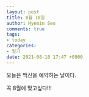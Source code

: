 ```yaml
---
layout: post
title: 8월 18일
author: Hyemin Seo
comments: true
tags:
- today
categories:
- 일기
date: 2021-08-18 17:47 +0900
---
```

오늘은 백신을 예약하는 날이다.

꼭 8월에 맞고싶다!!!

